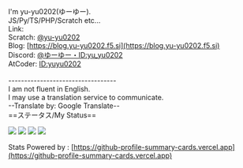 I'm yu-yu0202(ゆーゆー).<br>
JS/Py/TS/PHP/Scratch etc...<br>
Link:<br>
Scratch: [@yu-yu0202](https://scratch.mit.edu/users/yu-yu0202)<br>
Blog: [https://blog.yu-yu0202.f5.si](https://blog.yu-yu0202.f5.si)<br>
Discord: [@ゆーゆー・ID:yu_yu0202](https://discord.com/users/1264130543008612426)<br>
AtCoder: [ID:yuyu0202](https://atcoder.jp/users/yuyu0202)<br>
<br>
\----------------------------------<br>
I am not fluent in English.<br>
I may use a translation service to communicate.<br>
--Translate by: Google Translate--<br>
==ステータス/My Status==

![](http://github-profile-summary-cards.vercel.app/api/cards/profile-details?username=Yu-yu0202&theme=ayu_mirage)
![](http://github-profile-summary-cards.vercel.app/api/cards/repos-per-language?username=Yu-yu0202&theme=ayu_mirage)
![](http://github-profile-summary-cards.vercel.app/api/cards/most-commit-language?username=Yu-yu0202&theme=ayu_mirage)
![](http://github-profile-summary-cards.vercel.app/api/cards/stats?username=Yu-yu0202&theme=ayu_mirage)

Stats Powered by : [https://github-profile-summary-cards.vercel.app](https://github-profile-summary-cards.vercel.app)
